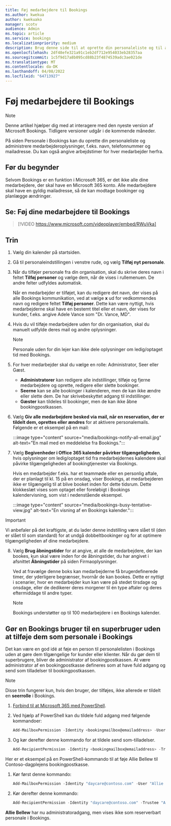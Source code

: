 ```yaml
---
title: Føj medarbejdere til Bookings
ms.author: kwekua
author: kwekuako
manager: scotv
audience: Admin
ms.topic: article
ms.service: bookings
ms.localizationpriority: medium
description: Brug denne side til at oprette din personaleliste og til at administrere medarbejderoplysninger, f.eks. navn, telefonnummer og mailadresse.
ms.openlocfilehash: 2df48efe321a91c1eb2df712e954033eb28357aa
ms.sourcegitcommit: 1c5f9d17a8b095cd88b23f4874539adc3ae021de
ms.translationtype: MT
ms.contentlocale: da-DK
ms.lasthandoff: 04/08/2022
ms.locfileid: "64713927"
---
```

# <a name="add-staff-to-bookings"></a>Føj medarbejdere til Bookings

> [!NOTE]
> Denne artikel hjælper dig med at interagere med den nyeste version af Microsoft Bookings. Tidligere versioner udgår i de kommende måneder.

På siden Personale i Bookings kan du oprette din personaleliste og administrere medarbejderoplysninger, f.eks. navn, telefonnummer og mailadresse. Du kan også angive arbejdstimer for hver medarbejder herfra.

## <a name="before-you-begin"></a>Før du begynder

Selvom Bookings er en funktion i Microsoft 365, er det ikke alle dine medarbejdere, der skal have en Microsoft 365 konto. Alle medarbejdere skal have en gyldig mailadresse, så de kan modtage bookinger og planlægge ændringer.

## <a name="watch-add-your-staff-to-bookings"></a>Se: Føj dine medarbejdere til Bookings

> [!VIDEO https://www.microsoft.com/videoplayer/embed/RWuVka]

## <a name="steps"></a>Trin

1. Vælg din kalender på startsiden. 

2. Gå til personaleindstillingen i venstre rude, og vælg **Tilføj nyt personale**.

3. Når du tilføjer personale fra din organisation, skal du skrive deres navn i feltet **Tilføj personer** og vælge dem, når de vises i rullemenuen. De andre felter udfyldes automatisk.

    Når en medarbejder er tilføjet, kan du redigere det navn, der vises på alle Bookings kommunikation, ved at vælge **x** ud for vedkommendes navn og redigere feltet **Tilføj personer**. Dette kan være nyttigt, hvis medarbejderne skal have en bestemt titel eller et navn, der vises for kunder, f.eks. angive Adele Vance som "Dr. Vance, MD".

4. Hvis du vil tilføje medarbejdere uden for din organisation, skal du manuelt udfylde deres mail og andre oplysninger.

    > [!NOTE]
    > Personale uden for din lejer kan ikke dele oplysninger om ledig/optaget tid med Bookings.

5. For hver medarbejder skal du vælge en rolle: Administrator, Seer eller Gæst.
    - **Administratorer** kan redigere alle indstillinger, tilføje og fjerne medarbejdere og oprette, redigere eller slette bookinger.
    - **Seerne** kan se alle bookinger i kalenderen, men de kan ikke ændre eller slette dem. De har skrivebeskyttet adgang til indstillinger.
    - **Gæster** kan tildeles til bookinger, men de kan ikke åbne bookingpostkassen.

6. Vælg **Giv alle medarbejdere besked via mail, når en reservation, der er tildelt dem, oprettes eller ændres** for at aktivere personalemails. Følgende er et eksempel på en mail:

    :::image type="content" source="media/bookings-notify-all-email.jpg" alt-text="En mail med en meddelelse fra Bookings.":::

7. Vælg **Begivenheder i Office 365 kalender påvirker tilgængeligheden**, hvis oplysninger om ledig/optaget tid fra medarbejdernes kalendere skal påvirke tilgængeligheden af bookingtjenester via Bookings.

    Hvis en medarbejder f.eks. har et teammøde eller en personlig aftale, der er planlagt til kl. 15 på en onsdag, viser Bookings, at medarbejderen ikke er tilgængelig til at blive booket inden for dette tidsrum. Dette klokkeslæt vises som optaget eller foreløbigt i Bookings kalendervisning, som vist i nedenstående eksempel.

    :::image type="content" source="media/bookings-busy-tentative-view.jpg" alt-text="En visning af en Bookings kalender.":::

> [!IMPORTANT]
> Vi anbefaler på det kraftigste, at du lader denne indstilling være slået til (den er slået til som standard) for at undgå dobbeltbookinger og for at optimere tilgængeligheden af dine medarbejdere.

8. Vælg **Brug åbningstider** for at angive, at alle de medarbejdere, der kan bookes, kun skal være inden for de åbningstider, du har angivet i afsnittet **Åbningstider** på siden Firmaoplysninger.

    Ved at fravælge denne boks kan medarbejderne få brugerdefinerede timer, der yderligere begrænser, hvornår de kan bookes. Dette er nyttigt i scenarier, hvor en medarbejder kun kan være på stedet tirsdage og onsdage, eller de dedikerer deres morgener til én type aftaler og deres eftermiddage til andre typer.

    > [!NOTE]
    > Bookings understøtter op til 100 medarbejdere i en Bookings kalender.

## <a name="make-a-bookings-user-a-super-user-without-adding-them-as-staff-in-bookings"></a>Gør en Bookings bruger til en superbruger uden at tilføje dem som personale i Bookings

Det kan være en god idé at føje en person til personalelisten i Bookings uden at gøre dem tilgængelige for kunder eller klienter. Når du gør dem til superbrugere, bliver de administrator af bookingpostkassen. At være administrator af en bookingpostkasse defineres som at have fuld adgang og send som tilladelser til bookingpostkassen.

> [!NOTE]
> Disse trin fungerer kun, hvis den bruger, der tilføjes, ikke allerede er tildelt en **seerrolle** i Bookings.

1. [Forbind til at Microsoft 365 med PowerShell](/office365/enterprise/powershell/connect-to-office-365-powershell#connect-with-the-microsoft-azure-active-directory-module-for-windows-powershell).

2. Ved hjælp af PowerShell kan du tildele fuld adgang med følgende kommandoer:

    ```powershell
    Add-MailboxPermission -Identity <bookingmailbox@emailaddress> -User <adminusers@emailaddress> -AccessRights FullAccess -Deny:$false
    ```

3. Og kør derefter denne kommando for at tildele send som-tilladelser.

    ```powershell
    Add-RecipientPermission -Identity <bookingmailbox@emailaddress> -Trustee <adminusers@emailaddress> -AccessRights SendAs -Confirm:$false
    ```

Her er et eksempel på en PowerShell-kommando til at føje Allie Bellew til Contoso-dagplejens bookingpostkasse.

1. Kør først denne kommando:

    ```powershell
    Add-MailboxPermission -Identity "daycare@contoso.com" -User "Allie Bellew" -AccessRights FullAccess -InheritanceType All
    ```

2. Kør derefter denne kommando:

    ```powershell
    Add-RecipientPermission -Identity "daycare@contoso.com" -Trustee "Allie Bellew" -AccessRights SendAs -Confirm:$false
    ```

**Allie Bellew** har nu administratoradgang, men vises ikke som reserverbart personale i Bookings.
